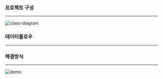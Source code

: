 ### 프로젝트 구성

---
![class-diagram](./class-diagram.png)



### 데이터플로우

---


### 해결방식

---

![demo](./demo.gif)
